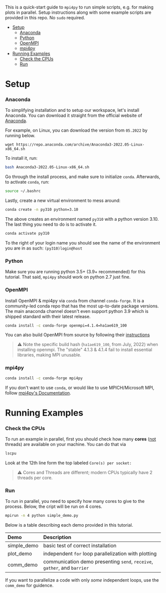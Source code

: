 This is a quick-start guide to `mpi4py` to run simple scripts, e.g. for making plots in parallel. Setup instructions along with some example scripts are provided in this repo. No `sudo` required.

- [Setup](#setup)
    - [Anaconda](#anaconda)
    - [Python](#python)
    - [OpenMPI](#openmpi)
    - [mpi4py](#mpi4py)
- [Running Examples](#running-examples)
    - [Check the CPUs](#check-the-cpus)
    - [Run](#run)

# Setup

### Anaconda
To simplifying installation and to setup our workspace, let's install Anaconda. You can download it straight from the official website of [Anaconda](https://www.anaconda.com/products/distribution). 

For example, on Linux, you can download the version from `05.2022` by running below.

```
wget https://repo.anaconda.com/archive/Anaconda3-2022.05-Linux-x86_64.sh
```

To install it, run:
```bash
bash Anaconda3-2022.05-Linux-x86_64.sh
```
Go through the install process, and make sure to initialize `conda`. Afterwards, to activate `conda`, run:
```bash
source ~/.bashrc
```

Lastly, create a new virtual environment to mess around:
```bash
conda create -n py310 python=3.10
```
The above creates an environment named `py310` with a python version 3.10. The last thing you need to do is to activate it.
```bash
conda activate py310
```
To the right of your login name you should see the name of the environment you are in as such: `(py310)login@host`


### Python
Make sure you are running python 3.5+ (3.9+ recommended) for this tutorial. That said, `mpi4py` should work on python 2.7 just fine.

### OpenMPI

Install OpenMPI & mpi4py via `conda` from channel `conda-forge`. It is a community-led conda repo that has the most up-to-date package versions. The main anaconda channel doesn't even support python 3.9 which is shipped standard with their latest release.
```bash
conda install -c conda-forge openmpi=4.1.4=ha1ae619_100
```
You can also build OpenMPI from source by following their [instructions](https://docs.open-mpi.org/en/v5.0.x/installing-open-mpi/quickstart.html)

> :warning: Note the specific build hash (`ha1ae619_100`, from July, 2022) when installing openmpi. The "stable" 4.1.3 & 4.1.4 fail to install essential libraries, making MPI unusable.
### mpi4py

```bash
conda install -c conda-forge mpi4py
```

If you don't want to use `conda`, or would like to use MPICH/Microsoft MPI, follow [mpi4py's Documentation](https://pypi.org/project/mpi4py/).


# Running Examples

### Check the CPUs
To run an example in parallel, first you should check how many **cores** (<ins>not</ins> threads) are available on your machine. You can do that via 
```bash
lscpu
```
Look at the 12th line form the top labeled `Core(s) per socket:`

> :warning: Cores and Threads are different; modern CPUs typically have 2 threads per core.

### Run

To run in parallel, you need to specify how many cores to give to the process. Below, the cript will be run on 4 cores.
```bash
mpirun -n 4 python simple_demo.py
```
Below is a table describing each demo provided in this tutorial.

| Demo        | Description                                                              |
| :---------- | :----------------------------------------------------------------------- |
| simple_demo | basic test of correct installation                                       |
| plot_demo   | independent `for` loop parallelization with plotting                     |
| comm_demo   | communication demo presenting `send`, `receive`, `gather`, and `barrier` |

If you want to parallelize a code with only *some* independent loops, use the `comm_demo` for guidence.

